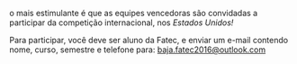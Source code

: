 o mais estimulante é que as equipes vencedoras são convidadas a participar da competição internacional, nos *Estados Unidos!*

Para participar, você deve ser aluno da Fatec, e enviar um e-mail contendo nome, curso, semestre e telefone para:
baja.fatec2016@outlook.com
